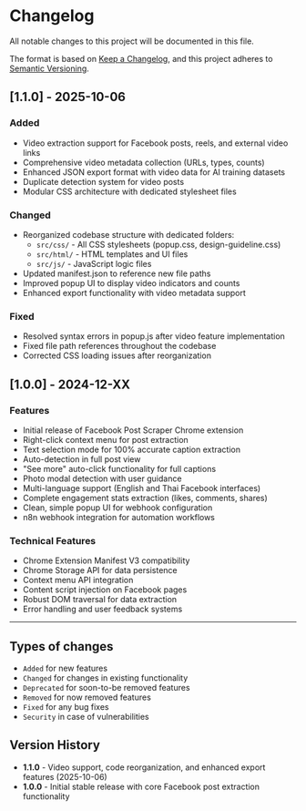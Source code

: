 # Changelog

All notable changes to this project will be documented in this file.

The format is based on [Keep a Changelog](https://keepachangelog.com/en/1.0.0/),
and this project adheres to [Semantic Versioning](https://semver.org/spec/v2.0.0.html).

## [1.1.0] - 2025-10-06

### Added

- Video extraction support for Facebook posts, reels, and external video links
- Comprehensive video metadata collection (URLs, types, counts)
- Enhanced JSON export format with video data for AI training datasets
- Duplicate detection system for video posts
- Modular CSS architecture with dedicated stylesheet files

### Changed

- Reorganized codebase structure with dedicated folders:
  - `src/css/` - All CSS stylesheets (popup.css, design-guideline.css)
  - `src/html/` - HTML templates and UI files
  - `src/js/` - JavaScript logic files
- Updated manifest.json to reference new file paths
- Improved popup UI to display video indicators and counts
- Enhanced export functionality with video metadata support

### Fixed

- Resolved syntax errors in popup.js after video feature implementation
- Fixed file path references throughout the codebase
- Corrected CSS loading issues after reorganization

## [1.0.0] - 2024-12-XX

### Features

- Initial release of Facebook Post Scraper Chrome extension
- Right-click context menu for post extraction
- Text selection mode for 100% accurate caption extraction
- Auto-detection in full post view
- "See more" auto-click functionality for full captions
- Photo modal detection with user guidance
- Multi-language support (English and Thai Facebook interfaces)
- Complete engagement stats extraction (likes, comments, shares)
- Clean, simple popup UI for webhook configuration
- n8n webhook integration for automation workflows

### Technical Features

- Chrome Extension Manifest V3 compatibility
- Chrome Storage API for data persistence
- Context menu API integration
- Content script injection on Facebook pages
- Robust DOM traversal for data extraction
- Error handling and user feedback systems

---

## Types of changes

- `Added` for new features
- `Changed` for changes in existing functionality
- `Deprecated` for soon-to-be removed features
- `Removed` for now removed features
- `Fixed` for any bug fixes
- `Security` in case of vulnerabilities

## Version History

- **1.1.0** - Video support, code reorganization, and enhanced export features (2025-10-06)
- **1.0.0** - Initial stable release with core Facebook post extraction functionality
